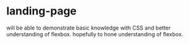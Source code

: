 # landing-page

will be able to demonstrate basic knowledge with CSS and better understanding of flexbox. hopefully to hone understanding of flexbox.